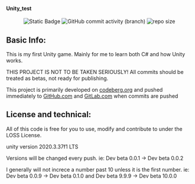 #### Unity_test

<p align="center">
  <img alt="Static Badge" src="https://img.shields.io/badge/License-LOSS-green">
  <img alt="GitHub commit activity (branch)" src="https://img.shields.io/github/commit-activity/t/firebadnofire/unity_test">
  <img alt="repo size" src="https://img.shields.io/github/repo-size/firebadnofire/unity_test">
</p>

## Basic Info:
This is my first Unity game. Mainly for me to learn both C# and how Unity works.

THIS PROJECT IS NOT TO BE TAKEN SERIOUSLY! All commits should be treated as betas, not ready for publishing.

This project is primarily developed on [codeberg.org](https://codeberg.org/firebadnofire/unity_test) and pushed immediately to [GitHub.com](https://github.com/firebadnofire/unity_test) and [GitLab.com](https://gitlab.com/firebadnofire/unity_test) when commits are pushed

## License and technical:
All of this code is free for you to use, modify and contribute to under the LOSS License.

unity version 2020.3.37f1 LTS

Versions will be changed every push. ie: Dev beta 0.0.1 -> Dev beta 0.0.2

I generally will not increce a number past 10 unless it is the first number. ie: Dev beta 0.0.9 -> Dev beta 0.1.0 and Dev beta 9.9.9 -> Dev beta 10.0.0

